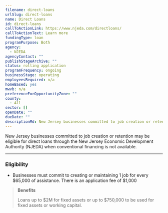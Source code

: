 ```yaml
---
filename: direct-loans
urlSlug: direct-loans
name: Direct Loans
id: direct-loans
callToActionLink: https://www.njeda.com/directloans/
callToActionText: Learn more
fundingType: loan
programPurpose: Both
agency:
  - NJEDA
agencyContact: ""
publishStageArchive: ""
status: rolling application
programFrequency: ongoing
businessStage: operating
employeesRequired: n/a
homeBased: yes
mwvb: n/a
preferenceForOpportunityZone: ""
county:
  - All
sector: []
openDate: ""
dueDate: ""
descriptionMd: New Jersey businesses committed to job creation or retention may be eligible for direct loans through the New Jersey Economic Development Authority (NJEDA) when conventional financing is not available.
---
```


New Jersey businesses committed to job creation or retention may be eligible for direct loans through the New Jersey Economic Development Authority (NJEDA) when conventional financing is not available.

---

### Eligibility

- Businesses must commit to creating or maintaining 1 job for every $65,000 of assistance. There is an application fee of $1,000

> **Benefits**
>
> Loans up to $2M for fixed assets or up to $750,000 to be used for fixed assets or working capital.
